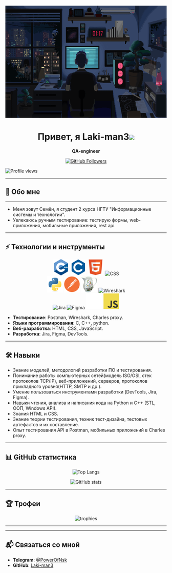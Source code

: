 <p align="center">
  <img
    src="https://github.com/Laki-man3/Laki-man3/blob/main/images/banner.gif"
    alt="banner"
    width="600"
    height="350"
  />
</p>



<h1 align="center">
  Привет, я Laki-man3<img src="https://media.giphy.com/media/hvRJCLFzcasrR4ia7z/giphy.gif" width="30px"/>
</h1>

<p align="center">
  <b>QA-engineer</b>
</p>

<p align="center">
  <!-- Бэйдж на ваши подписчики на GitHub -->
  <a href="https://github.com/Laki-man3" target="_blank">
    <img src="https://img.shields.io/github/followers/Laki-man3?style=for-the-badge&label=Follow&logo=github" alt="GitHub Followers"/>
  </a>

  <!-- Бэйдж со счётчиком просмотров профиля -->
  <img
    src="https://komarev.com/ghpvc/?username=Laki-man3&color=blue"
    alt="Profile views"
    style="max-width:100%;"
  />
</p>


---

## 📝 Обо мне
---
- Меня зовут Семён, я студент 2 курса НГТУ "Информационные системы и технологии".
- Увлекаюсь ручным тестирование: тестирую формы, web-приложения, мобильные приложения, rest api.
---

## ⚡️ Технологии и инструменты

<p align="center">
  <img src="https://raw.githubusercontent.com/devicons/devicon/ca28c779441053191ff11710fe24a9e6c23690d6/icons/cplusplus/cplusplus-original.svg" alt="C++" width="50" weight="50"/>
  <img src="https://raw.githubusercontent.com/devicons/devicon/ca28c779441053191ff11710fe24a9e6c23690d6/icons/c/c-plain.svg" alt="C" width="50" weight="50"/>
  <img src="https://raw.githubusercontent.com/devicons/devicon/ca28c779441053191ff11710fe24a9e6c23690d6/icons/html5/html5-original.svg" alt="HTML" width="50" weight="50"/>
  <img src="https://upload.wikimedia.org/wikipedia/commons/thumb/6/62/CSS3_logo.svg/1024px-CSS3_logo.svg.png" alt="CSS" width="50" weight="50"/>
  <br>
  <img src="https://raw.githubusercontent.com/devicons/devicon/ca28c779441053191ff11710fe24a9e6c23690d6/icons/python/python-original.svg" alt="Python" width="50" weight="50"/>
  <img src="https://raw.githubusercontent.com/devicons/devicon/ca28c779441053191ff11710fe24a9e6c23690d6/icons/postman/postman-original.svg" alt="Postman" width="50" weight="50"/>
  <img src="https://raw.githubusercontent.com/sevenler/software/96c3079f551536d72bacb190a86b28f6f5e0c47e/charles/icon/charles_icon.svg" alt="Charles proxy" width="50" weight="50"/>
  <img src="https://upload.wikimedia.org/wikipedia/commons/thumb/d/df/Wireshark_icon.svg/100px-Wireshark_icon.svg.png" alt="Wireshark" width="50" weight="50"/>
  <br>
  <img src="https://img.icons8.com/?size=100&id=oROcPah5ues6&format=png&color=000000" alt="Jira" width="50" weight="50"/>
  <img src="https://img.icons8.com/?size=100&id=4QNavJEq1R1g&format=png&color=000000" alt="Figma" width="50" weight="50"/>
  <img src="https://github.com/ChromeDevTools/devtools-logo/raw/master/logos/svg/chrome-devtools-square-responsive.svg" alt="Devtools" width="50" weight="50"/>
  <img src="https://raw.githubusercontent.com/devicons/devicon/ca28c779441053191ff11710fe24a9e6c23690d6/icons/javascript/javascript-original.svg" alt="Javascript" width="50" weight="50"/>

</p>

- **Тестирование**: Postman, Wireshark, Charles proxy.
- **Языки программирования**: C, C++, python.
- **Веб-разработка**: HTML, CSS, JavaScript.
- **Разработка**: Jira, Figma, DevTools.

---
## 🛠️ Навыки
- Знание моделей, методологий разработки ПО и тестирования.
- Понимание работы компьютерных сетей(модель ISO/OSI, стек протоколов TCP/IP), веб-приложений, серверов, протоколов прикладного уровня(HTTP, SMTP и др.).
- Умение пользоваться инструментами разработки (DevTools, Jira, Figma).
- Навыки чтения, анализа и написания кода на Python и C++ (STL, ООП, Windows API).
- Знания HTML и CSS.
- Знание теории тестирования, техник тест-дизайна, тестовых артефактов и их составление.
- Опыт тестирования API в Postman, мобильных приложений в Charles proxy.
---

## 📊 GitHub статистика

<p align="center">
  <img
    src="https://github-readme-stats.vercel.app/api/top-langs/?username=Laki-man3&layout=compact&hide_border=true&title_color=FFAE00"
    alt="Top Langs"
  />
</p>
<p align="center">
  <img
    src="https://github-readme-stats.vercel.app/api?username=Laki-man3&show_icons=true&theme=radical&hide_border=true&count_private=true"
    alt="GitHub stats"
  />
</p>

---

## 🏆 Трофеи
<p align="center">
  <img src="https://github-profile-trophy.vercel.app/?username=Laki-man3&theme=dracula&column=4" alt="trophies" />
</p>

---

---

## 📬 Связаться со мной

- **Telegram**: [@PowerOfNsk](https://t.me/PowerOfNsk)
- **GitHub**: [Laki-man3](https://github.com/Laki-man3)

<p align="center">
